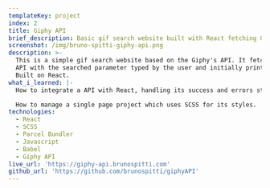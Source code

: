 ```yaml
---
templateKey: project
index: 2
title: Giphy API
brief_description: Basic gif search website built with React fetching Giphy’s API.
screenshot: /img/bruno-spitti-giphy-api.png
description: >-
  This is a simple gif search website based on the Giphy's API. It fetches the
  API with the searched parameter typed by the user and initially prints 8 gifs.
  Built on React.
what_i_learned: |-
  How to integrate a API with React, handling its success and errors status.

  How to manage a single page project which uses SCSS for its styles.
technologies:
  - React
  - SCSS
  - Parcel Bundler
  - Javascript
  - Babel
  - Giphy API
live_url: 'https://giphy-api.brunospitti.com'
github_url: 'https://github.com/brunospitti/giphyAPI'
---
```



